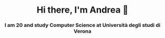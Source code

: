 <h1 align='center'>Hi there, I'm Andrea 👋</h1>
<h3 align='center'>I am 20 and study Computer Science at Università degli studi di Verona</h3>

<!--
<h4 align='left'>Contact Informations</h4>
<div>
  <div align='justify'>
    <img align='center' width="20px" src="https://cdn.jsdelivr.net/npm/simple-icons@v8/icons/gmail.svg" />  andrea.pellizzari19024@gmail.com
  </div>
</div>
-->

<!--
**AndreaPellizzari/AndreaPellizzari** is a ✨ _special_ ✨ repository because its `README.md` (this file) appears on your GitHub profile.

Here are some ideas to get you started:

- 🔭 I’m currently working on ...
- 🌱 I’m currently learning ...
- 👯 I’m looking to collaborate on ...
- 🤔 I’m looking for help with ...
- 💬 Ask me about ...
- 📫 How to reach me: ...
- 😄 Pronouns: ...
- ⚡ Fun fact: ...
-->
